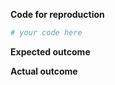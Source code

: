 <!--Before submitting a bug report, make sure you have 
    1) installed the latest version of pycromanager (pip install pycromanager --upgrade) 
    2) are using the latest nightly build of micro-manager
    -->

<!--Note that many times things that may appear to be bugs in pycro-manager are 
    actually coming from the micro-manager core or the device adapters for the hardware in use.
    If this is the case, you should instead open a bug in the main micro-manager repository 
    (https://github.com/micro-manager/micro-manager). To check this, try reproducing your 
    bug using the micro-manager demo configuration, which comes with every micro-manager installation
    and provides simulated "demo" hardware. If you can't reproduce your issue with the demo
    configuration, it is likely unrelated to pycro-manager
    -->

<!--The best bug reports are those which can be converted into an automated test. This ensures that once fixed, the bug can be avoided in the future. Tests are minimal scripts that reproduce the errant behavior using the Micro-Manager Demo configuration. Examples of tests can be found here: https://github.com/micro-manager/pycro-manager/tree/main/pycromanager/test
-->

<!--If you're familiar with the process of making pull requests, the most helpful type of bug report to create is one with a linked pull request with a new test added (which should currently fail due to the bug). More information running the testing framework can be found here: (https://github.com/micro-manager/pycro-manager/blob/main/Contributing.md#testing-the-code). If you're not familiar with this process, it is also okay to simply paste a snippet of code in this report.-->

**Code for reproduction**
```python
# your code here
```

**Expected outcome**

<!--A description of the expected outcome from the code snippet-->

**Actual outcome**

<!--The output produced by the above code, which may be a screenshot, console output, etc.-->


